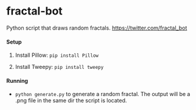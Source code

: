 fractal-bot
===========

Python script that draws random fractals. https://twitter.com/fractal_bot

#### Setup

1. Install Pillow: `pip install Pillow`

1. Install Tweepy: `pip install tweepy`

#### Running

- `python generate.py` to generate a random fractal. The output will be a .png file in the same dir the script is located.
